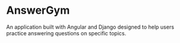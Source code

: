 # AnswerGym
An application built with Angular and Django designed to help users practice answering questions on specific topics.
